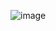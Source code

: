 ![image](https://github.com/Rahul-chaurasiya/Leetcode-Practice-Problem/assets/77222540/d279d976-47ab-4a5e-8698-1374437abca6)
